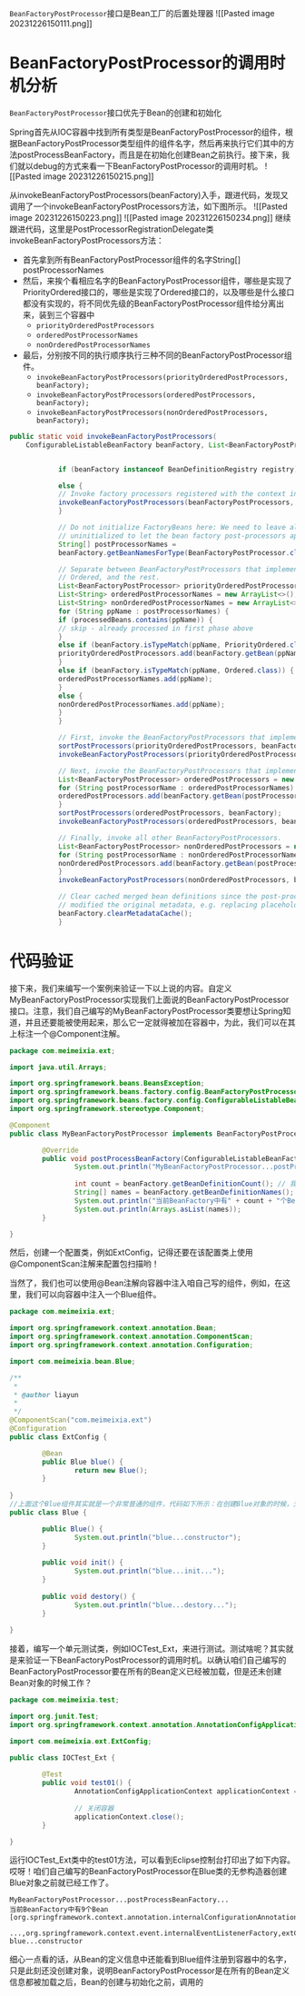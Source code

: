 `BeanFactoryPostProcessor`接口是Bean工厂的后置处理器
![[Pasted image 20231226150111.png]]

# BeanFactoryPostProcessor的调用时机分析

`BeanFactoryPostProcessor`接口优先于Bean的创建和初始化

Spring首先从IOC容器中找到所有类型是BeanFactoryPostProcessor的组件，根据BeanFactoryPostProcessor类型组件的组件名字，然后再来执行它们其中的方法postProcessBeanFactory，而且是在初始化创建Bean之前执行。接下来，我们就以debug的方式来看一下BeanFactoryPostProcessor的调用时机。
![[Pasted image 20231226150215.png]]

从invokeBeanFactoryPostProcessors(beanFactory)入手，跟进代码，发现又调用了一个invokeBeanFactoryPostProcessors方法，如下图所示。
![[Pasted image 20231226150223.png]]
![[Pasted image 20231226150234.png]]
继续跟进代码，这里是PostProcessorRegistrationDelegate类invokeBeanFactoryPostProcessors方法：
- 首先拿到所有BeanFactoryPostProcessor组件的名字String[] postProcessorNames
- 然后，来挨个看相应名字的BeanFactoryPostProcessor组件，哪些是实现了PriorityOrdered接口的，哪些是实现了Ordered接口的，以及哪些是什么接口都没有实现的，将不同优先级的BeanFactoryPostProcessor组件给分离出来，装到三个容器中
    - `priorityOrderedPostProcessors`
    - `orderedPostProcessorNames`
    - `nonOrderedPostProcessorNames`
- 最后，分别按不同的执行顺序执行三种不同的BeanFactoryPostProcessor组件。
    - `invokeBeanFactoryPostProcessors(priorityOrderedPostProcessors, beanFactory);`
    - `invokeBeanFactoryPostProcessors(orderedPostProcessors, beanFactory);`
    - `invokeBeanFactoryPostProcessors(nonOrderedPostProcessors, beanFactory);`

```Java
public static void invokeBeanFactoryPostProcessors(
    ConfigurableListableBeanFactory beanFactory, List<BeanFactoryPostProcessor> beanFactoryPostProcessors) {


			if (beanFactory instanceof BeanDefinitionRegistry registry) {...很长：Invoke BeanDefinitionRegistryPostProcessors first, if any...}

            else {
            // Invoke factory processors registered with the context instance.
            invokeBeanFactoryPostProcessors(beanFactoryPostProcessors, beanFactory);
            }

            // Do not initialize FactoryBeans here: We need to leave all regular beans
            // uninitialized to let the bean factory post-processors apply to them!
            String[] postProcessorNames =
            beanFactory.getBeanNamesForType(BeanFactoryPostProcessor.class, true, false);

            // Separate between BeanFactoryPostProcessors that implement PriorityOrdered,
            // Ordered, and the rest.
            List<BeanFactoryPostProcessor> priorityOrderedPostProcessors = new ArrayList<>();
            List<String> orderedPostProcessorNames = new ArrayList<>();
            List<String> nonOrderedPostProcessorNames = new ArrayList<>();
            for (String ppName : postProcessorNames) {
            if (processedBeans.contains(ppName)) {
            // skip - already processed in first phase above
            }
            else if (beanFactory.isTypeMatch(ppName, PriorityOrdered.class)) {
            priorityOrderedPostProcessors.add(beanFactory.getBean(ppName, BeanFactoryPostProcessor.class));
            }
            else if (beanFactory.isTypeMatch(ppName, Ordered.class)) {
            orderedPostProcessorNames.add(ppName);
            }
            else {
            nonOrderedPostProcessorNames.add(ppName);
            }
            }

            // First, invoke the BeanFactoryPostProcessors that implement PriorityOrdered.
            sortPostProcessors(priorityOrderedPostProcessors, beanFactory);
            invokeBeanFactoryPostProcessors(priorityOrderedPostProcessors, beanFactory);

            // Next, invoke the BeanFactoryPostProcessors that implement Ordered.
            List<BeanFactoryPostProcessor> orderedPostProcessors = new ArrayList<>(orderedPostProcessorNames.size());
            for (String postProcessorName : orderedPostProcessorNames) {
            orderedPostProcessors.add(beanFactory.getBean(postProcessorName, BeanFactoryPostProcessor.class));
            }
            sortPostProcessors(orderedPostProcessors, beanFactory);
            invokeBeanFactoryPostProcessors(orderedPostProcessors, beanFactory);

            // Finally, invoke all other BeanFactoryPostProcessors.
            List<BeanFactoryPostProcessor> nonOrderedPostProcessors = new ArrayList<>(nonOrderedPostProcessorNames.size());
            for (String postProcessorName : nonOrderedPostProcessorNames) {
            nonOrderedPostProcessors.add(beanFactory.getBean(postProcessorName, BeanFactoryPostProcessor.class));
            }
            invokeBeanFactoryPostProcessors(nonOrderedPostProcessors, beanFactory);

            // Clear cached merged bean definitions since the post-processors might have
            // modified the original metadata, e.g. replacing placeholders in values...
            beanFactory.clearMetadataCache();
            }
```

# 代码验证

接下来，我们来编写一个案例来验证一下以上说的内容。自定义MyBeanFactoryPostProcessor实现我们上面说的BeanFactoryPostProcessor接口。注意，我们自己编写的MyBeanFactoryPostProcessor类要想让Spring知道，并且还要能被使用起来，那么它一定就得被加在容器中，为此，我们可以在其上标注一个@Component注解。

```Java
package com.meimeixia.ext;

import java.util.Arrays;

import org.springframework.beans.BeansException;
import org.springframework.beans.factory.config.BeanFactoryPostProcessor;
import org.springframework.beans.factory.config.ConfigurableListableBeanFactory;
import org.springframework.stereotype.Component;

@Component
public class MyBeanFactoryPostProcessor implements BeanFactoryPostProcessor {

        @Override
        public void postProcessBeanFactory(ConfigurableListableBeanFactory beanFactory) throws BeansException {
                System.out.println("MyBeanFactoryPostProcessor...postProcessBeanFactory..."); // 这个时候我们所有的bean还没被创建
                                                                                              // 但是我们可以看一下通过Spring给我们传过来的这个beanFactory，我们能拿到什么
                int count = beanFactory.getBeanDefinitionCount(); // 我们能拿到有几个bean定义
                String[] names = beanFactory.getBeanDefinitionNames(); // 除此之外，我们还能拿到每一个bean定义的名字
                System.out.println("当前BeanFactory中有" + count + "个Bean");
                System.out.println(Arrays.asList(names));
        }

}
```

然后，创建一个配置类，例如ExtConfig，记得还要在该配置类上使用@ComponentScan注解来配置包扫描哟！

当然了，我们也可以使用@Bean注解向容器中注入咱自己写的组件，例如，在这里，我们可以向容器中注入一个Blue组件。

```Java
package com.meimeixia.ext;

import org.springframework.context.annotation.Bean;
import org.springframework.context.annotation.ComponentScan;
import org.springframework.context.annotation.Configuration;

import com.meimeixia.bean.Blue;

/**
 * 
 * @author liayun
 *
 */
@ComponentScan("com.meimeixia.ext")
@Configuration
public class ExtConfig {

        @Bean
        public Blue blue() {
                return new Blue();
        }
        
}
//上面这个Blue组件其实就是一个非常普通的组件，代码如下所示：在创建Blue对象的时候，无参构造器会有相应打印。
public class Blue {

        public Blue() {
                System.out.println("blue...constructor");
        }
        
        public void init() {
                System.out.println("blue...init...");
        }
        
        public void destory() {
                System.out.println("blue...destory...");
        }
        
}
```

接着，编写一个单元测试类，例如IOCTest_Ext，来进行测试。测试啥呢？其实就是来验证一下BeanFactoryPostProcessor的调用时机。以确认咱们自己编写的BeanFactoryPostProcessor要在所有的Bean定义已经被加载，但是还未创建Bean对象的时候工作？

```Java
package com.meimeixia.test;

import org.junit.Test;
import org.springframework.context.annotation.AnnotationConfigApplicationContext;

import com.meimeixia.ext.ExtConfig;

public class IOCTest_Ext {
        
        @Test
        public void test01() {
                AnnotationConfigApplicationContext applicationContext = new AnnotationConfigApplicationContext(ExtConfig.class);
                
                // 关闭容器
                applicationContext.close();
        }

}
```

运行IOCTest_Ext类中的test01方法，可以看到Eclipse控制台打印出了如下内容。哎呀！咱们自己编写的BeanFactoryPostProcessor在Blue类的无参构造器创建Blue对象之前就已经工作了。

```Shell
MyBeanFactoryPostProcessor...postProcessBeanFactory...
当前BeanFactory中有9个Bean
[org.springframework.context.annotation.internalConfigurationAnnotationProcessor,...,
        ...,org.springframework.context.event.internalEventListenerFactory,extConfig,myBeanFactoryPostProcessor,blue}
blue...constructor
```

细心一点看的话，从Bean的定义信息中还能看到Blue组件注册到容器中的名字，只是此刻还没创建对象，说明BeanFactoryPostProcessor是在所有的Bean定义信息都被加载之后，Bean的创建与初始化之前，调用的